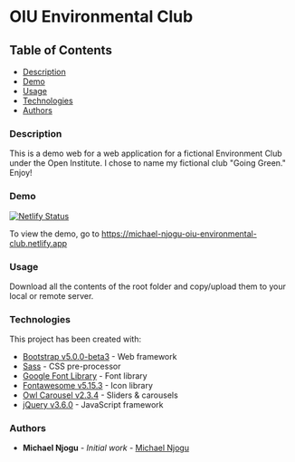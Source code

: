 # OIU Environmental Club

## Table of Contents
* [Description](#description)
* [Demo](#demo)
* [Usage](#usage)
* [Technologies](#technologies)
* [Authors](#authors)

### Description
This is a demo web for a web application for a fictional Environment Club under the Open Institute. I chose to name my fictional club "Going Green." Enjoy!

### Demo
[![Netlify Status](https://api.netlify.com/api/v1/badges/8e40fae3-2792-46fa-b1b0-0b4f38b8f6de/deploy-status)](https://app.netlify.com/sites/michael-njogu-oiu-environmental-club/deploys)

To view the demo, go to https://michael-njogu-oiu-environmental-club.netlify.app

### Usage
<p>Download all the contents of the root folder and copy/upload them to your local or remote server.</p>

### Technologies
This project has been created with:

* [Bootstrap v5.0.0-beta3](https://getbootstrap.com/docs/5.0/getting-started/introduction/) - Web framework
* [Sass](https://sass-lang.com/documentation) - CSS pre-processor
* [Google Font Library](https://fonts.google.com/about) - Font library
* [Fontawesome v5.15.3](https://fontawesome.com/) - Icon library
* [Owl Carousel v2.3.4](https://owlcarousel2.github.io/OwlCarousel2/docs/started-welcome.html) - Sliders & carousels
* [jQuery v3.6.0](https://api.jquery.com/) - JavaScript framework

### Authors

* **Michael Njogu** - *Initial work* - [Michael Njogu](https://github.com/Michael-Njogu)